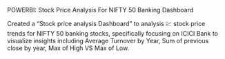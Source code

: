 POWERBI: Stock Price Analysis For NIFTY 50 Banking Dashboard

Created a “Stock price analysis Dashboard” to analysis 💹 stock price trends for NIFTY 50 banking
stocks, specifically focusing on ICICI Bank to visualize insights including Average Turnover by Year, Sum of previous close by year, Max of High VS Max of Low.
